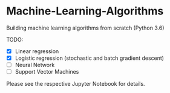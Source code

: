 # Machine-Learning-Algorithms
Building machine learning algorithms from scratch (Python 3.6)

TODO:
- [x] Linear regression
- [x] Logistic regression (stochastic and batch gradient descent)
- [ ] Neural Network
- [ ] Support Vector Machines

Please see the respective Jupyter Notebook for details.
